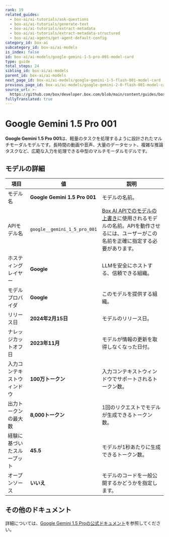 ```yaml
---
rank: 19
related_guides:
  - box-ai/ai-tutorials/ask-questions
  - box-ai/ai-tutorials/generate-text
  - box-ai/ai-tutorials/extract-metadata
  - box-ai/ai-tutorials/extract-metadata-structured
  - box-ai/ai-agents/get-agent-default-config
category_id: box-ai
subcategory_id: box-ai/ai-models
is_index: false
id: box-ai/ai-models/google-gemini-1-5-pro-001-model-card
type: guide
total_steps: 24
sibling_id: box-ai/ai-models
parent_id: box-ai/ai-models
next_page_id: box-ai/ai-models/google-gemini-1-5-flash-001-model-card
previous_page_id: box-ai/ai-models/google-gemini-2-0-flash-001-model-card
source_url: >-
  https://github.com/box/developer.box.com/blob/main/content/guides/box-ai/ai-models/google-gemini-1-5-pro-001-model-card.md
fullyTranslated: true
---
```

# Google Gemini 1.5 Pro 001

**Google Gemini 1.5 Pro 001**は、軽量のタスクを処理するように設計されたマルチモーダルモデルです。長時間の動画や音声、大量のデータセット、複雑な推論タスクなど、広範な入力を処理できる中型のマルチモーダルモデルです。

## モデルの詳細

| 項目            | 値                             | 説明                                                                                 |
| ------------- | ----------------------------- | ---------------------------------------------------------------------------------- |
| モデル名          | **Google Gemini 1.5 Pro 001** | モデルの名前。                                                                            |
| APIモデル名       | `google__gemini_1_5_pro_001`  | [Box AI APIでのモデルの上書き][overrides]に使用されるモデルの名前。APIを動作させるには、ユーザーがこの名前を正確に指定する必要があります。 |
| ホスティングレイヤー    | **Google**                    | LLMを安全にホストする、信頼できる組織。                                                              |
| モデルプロバイダ      | **Google**                    | このモデルを提供する組織。                                                                      |
| リリース日         | **2024年2月15日**                | モデルのリリース日。                                                                         |
| ナレッジカットオフ日    | **2023年11月**                  | モデルが情報の更新を取得しなくなった日付。                                                              |
| 入力コンテキストウィンドウ | **100万トークン**                  | 入力コンテキストウィンドウでサポートされるトークン数。                                                        |
| 出力トークンの最大数    | **8,000トークン**                 | 1回のリクエストでモデルが生成できるトークン数。                                                           |
| 経験に基づいたスループット | **45.5**                      | モデルが1秒あたりに生成できるトークン数。                                                              |
| オープンソース       | **いいえ**                       | モデルのコードを一般公開するかどうかを指定します。                                                          |

## その他のドキュメント

詳細については、[Google Gemini 1.5 Proの公式ドキュメント][vertex-ai-gemini-models]を参照してください。

[vertex-ai-gemini-models]: https://cloud.google.com/vertex-ai/generative-ai/docs/learn/models#gemini-models

[overrides]: g://box-ai/ai-agents/ai-agent-overrides

